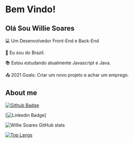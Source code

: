 # Bem Vindo!

 

## Olá Sou Willie Soares



:computer: Um Desenvolvedor Front-End e Back-End

:house_with_garden: Eu sou do Brazil.

:books: Estou estudando atualmente Javascript e Java.

:outbox_tray: 2021 Goals: Criar um novo projeto e achar um emprego.

 
## About me

[![Github Badge](https://img.shields.io/badge/-Github-000?style=flat-square&logo=Github&logoColor=white&link=https://github.com/WillieSoares21)]()

[![Linkedin Badge](https://img.shields.io/badge/-LinkedIn-blue?style=flat-square&logo=Linkedin&logoColor=white&link=https://www.linkedin.com/in/williesoares )]



![Willie Soares GitHub stats](https://github-readme-stats.vercel.app/api?username=WillieSoares21&show_icons=true&theme=merko)

[![Top Langs](https://github-readme-stats.vercel.app/api/top-langs/?username=WillieSoares21&langs_count=8)](https://github.com/WillieSoares21/github-readme-stats)
